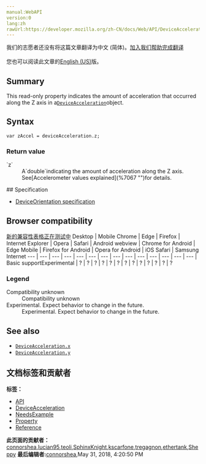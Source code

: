 ```yaml
---
manual:WebAPI
version:0
lang:zh
rawUrl:https://developer.mozilla.org/zh-CN/docs/Web/API/DeviceAcceleration/z
---
```




<bdi>我们的志愿者还没有将这篇文章翻译为<bdi>中文 (简体)</bdi>。[加入我们帮助完成翻译](%24545 "")<br></br>您也可以阅读此文章的[English (US)](%24546 "")版。</bdi>





## Summary<a name="Summary"></a>


This read-only property indicates the amount of acceleration that occurred along the Z axis in a[`DeviceAcceleration`](%24537 "")object.


## Syntax<a name="Syntax"></a>

```
var zAccel = deviceAcceleration.z;

```

### Return value<a name="Return_Value"></a>
<dl><dt id=''>`z`</dt><dd>A`double`indicating the amount of acceleration along the Z axis. See[Accelerometer values explained](%7067 "")for details.</dd></dl>
## Specification<a name="Specification"></a>

* [DeviceOrientation specification](%24538 "DeviceOrientation Event Specification")

## Browser compatibility<a name="Browser_compatibility"></a>
[新的兼容性表格正在测试中<i></i>](%3360 "")
<abbr>Desktop<i></i></abbr> | <abbr>Mobile<i></i></abbr> 
<abbr>Chrome<i></i></abbr> | <abbr>Edge<i></i></abbr> | <abbr>Firefox<i></i></abbr> | <abbr>Internet Explorer<i></i></abbr> | <abbr>Opera<i></i></abbr> | <abbr>Safari<i></i></abbr> | <abbr>Android webview<i></i></abbr> | <abbr>Chrome for Android<i></i></abbr> | <abbr>Edge Mobile<i></i></abbr> | <abbr>Firefox for Android<i></i></abbr> | <abbr>Opera for Android<i></i></abbr> | <abbr>iOS Safari<i></i></abbr> | <abbr>Samsung Internet<i></i></abbr> 
 ---  |  ---  |  ---  |  ---  |  ---  |  ---  |  ---  |  ---  |  ---  |  ---  |  ---  |  ---  |  ---  |  ---  | 
Basic support<abbr>Experimental<i></i></abbr> | <abbr>?</abbr> | <abbr>?</abbr> | <abbr>?</abbr> | <abbr>?</abbr> | <abbr>?</abbr> | <abbr>?</abbr> | <abbr>?</abbr> | <abbr>?</abbr> | <abbr>?</abbr> | <abbr>?</abbr> | <abbr>?</abbr> | <abbr>?</abbr> | <abbr>?</abbr> 


### Legend<a name="Legend"></a>
<dl><dt id=''><abbr>Compatibility unknown</abbr></dt><dd>Compatibility unknown</dd><dt id=''><abbr>Experimental. Expect behavior to change in the future.<i></i></abbr></dt><dd>Experimental. Expect behavior to change in the future.</dd></dl>

## See also<a name="See_also"></a>

* [`DeviceAcceleration.x`](%24544 "")
* [`DeviceAcceleration.y`](%24539 "")



## 文档标签和贡献者
**标签：**
* [API](%50 "")
* [DeviceAcceleration](%24541 "")
* [NeedsExample](%13047 "")
* [Property](%14490 "")
* [Reference](%3381 "")

**此页面的贡献者：**[connorshea](%5516 ""),[lucian95](%5059 ""),[teoli](%160 ""),[SphinxKnight](%191 ""),[kscarfone](%3900 ""),[tregagnon](%4807 ""),[ethertank](%65 ""),[Sheppy](%405 "")
**最后编辑者:**[connorshea](%5516 ""),<time>May 31, 2018, 4:20:50 PM</time>


